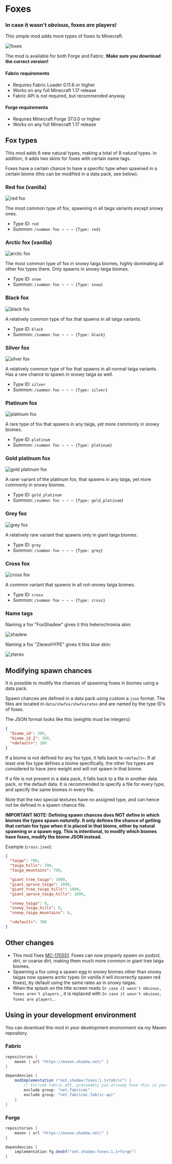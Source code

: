 # Foxes

### In case it wasn't obvious, foxes _are_ players!

This simple mod adds more types of foxes to Minecraft.

![foxes](images/foxes.png)

The mod is available for both Forge and Fabric. **Make sure you download the correct version!**

#### Fabric requirements

- Requires Fabric Loader 0.11.6 or higher
- Works on any full Minecraft 1.17 release
- Fabric API is not required, but recommended anyway

#### Forge requirements

- Requires Minecraft Forge 37.0.0 or higher
- Works on any full Minecraft 1.17 release

## Fox types

This mod adds 6 new natural types, making a total of 8 natural types. In addition, it adds two skins for foxes with
certain name tags.

Foxes have a certain chance to have a specific type when spawned in a certain biome (this can be modified in a data
pack, see below).

### Red fox (vanilla)

![red fox](images/red.png)

The most common type of fox, spawning in all taiga variants except snowy ones.

- Type ID: `red`
- Summon: `/summon fox ~ ~ ~ {Type: red}`

### Arctic fox (vanilla)

![arctic fox](images/arctic.png)

The most common type of fox in snowy taiga biomes, highly dominating all other fox types there. Only spawns in snowy taiga biomes.

- Type ID: `snow`
- Summon: `/summon fox ~ ~ ~ {Type: snow}`

### Black fox

![black fox](images/black.png)

A relatively common type of fox that spawns in all taiga variants.

- Type ID: `black`
- Summon: `/summon fox ~ ~ ~ {Type: black}`

### Silver fox

![silver fox](images/silver.png)

A relatively common type of fox that spawns in all normal taiga variants. Has a rare chance to spawn in snowy taiga as well.

- Type ID: `silver`
- Summon: `/summon fox ~ ~ ~ {Type: silver}`

### Platinum fox

![platinum fox](images/platinum.png)

A rare type of fox that spawns in any taiga, yet more commonly in snowy biomes.

- Type ID: `platinum`
- Summon: `/summon fox ~ ~ ~ {Type: platinum}`

### Gold platinum fox

![gold platinum fox](images/gold_platinum.png)

A rarer variant of the platinum fox, that spawns in any taiga, yet more commonly in snowy biomes.

- Type ID: `gold_platinum`
- Summon: `/summon fox ~ ~ ~ {Type: gold_platinum}`

### Grey fox

![grey fox](images/grey.png)

A relatively rare variant that spawns only in giant taiga biomes.

- Type ID: `grey`
- Summon: `/summon fox ~ ~ ~ {Type: grey}`

### Cross fox

![cross fox](images/cross.png)

A common variant that spawns in all not-snowy taiga biomes.

- Type ID: `cross`
- Summon: `/summon fox ~ ~ ~ {Type: cross}`

### Name tags

Naming a fox "FoxShadew" gives it this heterochromia skin:

![shadew](images/shadew.png)

Naming a fox "ZtereoHYPE" gives it this blue skin:

![ztereo](images/ztereo.png)

## Modifying spawn chances

It is possible to modify the chances of spawning foxes in biomes using a data pack.

Spawn chances are defined in a data pack using custom a `json` format. The files are located in `data/shwfox/shwfoxrates` and are named by the type ID's of foxes.

The JSON format looks like this (weights must be integers):
```json
{
  "biome_id": 300,
  "biome_id_2": 300,
  "<default>": 300
}
```

If a biome is not defined for any fox type, it falls back to `<default>`. If at least one fox type defines a biome specifically, the other fox types are considered to have zero weight and will not spawn in that biome.

If a file is not present in a data pack, it falls back to a file in another data pack, or the default data. It is recommended to specify a file for every type, and specify the same biomes in every file.

Note that the two special textures have no assigned type, and can hence not be defined in a spawn chance file.

**IMPORTANT NOTE: Defining spawn chances does NOT define in which biomes the types spawn _naturally_. It only defines the chance of getting that certain fox type when it is placed in that biome, either by natural spawning or a spawn egg. This is intentional, to modify which biomes have foxes, modify the biome JSON instead.**

Example (`cross.json`):
```json
{
  "taiga": 700,
  "taiga_hills": 700,
  "taiga_mountains": 700,

  "giant_tree_taiga": 1000,
  "giant_spruce_taiga": 1000,
  "giant_tree_taiga_hills": 1000,
  "giant_spruce_taiga_hills": 1000,

  "snowy_taiga": 0,
  "snowy_taiga_hills": 0,
  "snowy_taiga_mountains": 0,

  "<default>": 700
}
```

## Other changes

- This mod fixes [MC-170551](https://bugs.mojang.com/browse/MC-170551). Foxes can now properly spawn on podzol, dirt, or
  coarse dirt, making them much more common in giant tree taiga biomes.
- Spawning a fox using a spawn egg in snowy biomes other than snowy taigas now spawns arctic types (in vanilla it will
  incorrectly spawn red foxes), by default using the same rates as in snowy taigas.
- When the splash on the title screen reads `In case it wasn't obvious, foxes aren't players.`, it is replaced
  with `In case it wasn't obvious, foxes are players.`.

## Using in your development environment

You can download this mod in your development environment via my Maven repository.

### Fabric
```gradle
repositories {
    maven { url "https://maven.shadew.net/" }
}

dependencies {
    modImplementation ("net.shadew:foxes:1.1+fabric") {
        // Exclude Fabric API, presumably you already have this in your environment
        exclude group: "net.fabricmc"
        exclude group: "net.fabricmc.fabric-api"
    }
}
```

### Forge

```gradle
repositories {
    maven { url "https://maven.shadew.net/" }
}

dependencies {
    implementation fg.deobf("net.shadew:foxes:1.1+forge")
}
```
